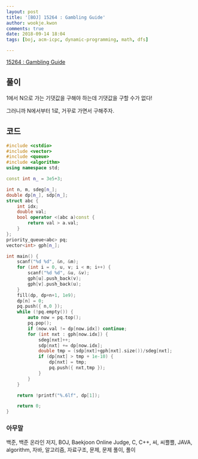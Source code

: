 ```yaml
---
layout: post
title: '[BOJ] 15264 : Gambling Guide'
author: wookje.kwon
comments: true
date: 2018-09-14 18:04
tags: [boj, acm-icpc, dynamic-programming, math, dfs]

---
```


[15264 : Gambling Guide](https://www.acmicpc.net/problem/15264)  

## 풀이

1에서 N으로 가는 기댓값을 구해야 하는데 기댓값을 구할 수가 없다!

그러니까 N에서부터 1로, 거꾸로 가면서 구해주자.

## 코드

```cpp
#include <cstdio>
#include <vector>
#include <queue>
#include <algorithm>
using namespace std;

const int n_ = 3e5+3;

int n, m, sdeg[n_];
double dp[n_], sdp[n_];
struct abc {
    int idx;
    double val;
    bool operator <(abc a)const {
        return val > a.val;
    }
};
priority_queue<abc> pq;
vector<int> gph[n_];

int main() {
    scanf("%d %d", &n, &m);
    for (int i = 0, u, v; i < m; i++) {
        scanf("%d %d", &u, &v);
        gph[u].push_back(v);
        gph[v].push_back(u);
    }
    fill(dp, dp+n+1, 1e9);
    dp[n] = 0;
    pq.push({ n,0 });
    while (!pq.empty()) {
        auto now = pq.top();
        pq.pop();
        if (now.val != dp[now.idx]) continue;
        for (int nxt : gph[now.idx]) {
            sdeg[nxt]++;
            sdp[nxt] += dp[now.idx];
            double tmp = (sdp[nxt]+gph[nxt].size())/sdeg[nxt];
            if (dp[nxt] > tmp + 1e-10) {
                dp[nxt] = tmp;
                pq.push({ nxt,tmp });
            }
        }
    }

    return !printf("%.6lf", dp[1]);

    return 0;
}
```

### 아무말  
백준, 백준 온라인 저지, BOJ, Baekjoon Online Judge, C, C++, 씨, 씨쁠쁠, JAVA, algorithm, 자바, 알고리즘, 자료구조, 문제, 문제 풀이, 풀이
